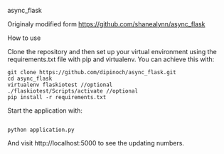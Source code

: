 async_flask

Originaly modified form https://github.com/shanealynn/async_flask

How to use 

Clone the repository and then set up your virtual environment using the requirements.txt file with pip and virtualenv. You can achieve this with:


    git clone https://github.com/dipinoch/async_flask.git
    cd async_flask
    virtualenv flaskiotest //optional
    ./flaskiotest/Scripts/activate //optional
    pip install -r requirements.txt  

Start the application with:

<code>
python application.py
</code>

And visit http://localhost:5000 to see the updating numbers.
